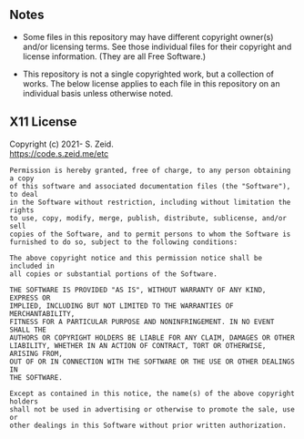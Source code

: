 ## Notes

* Some files in this repository may have different copyright owner(s) and/or
  licensing terms.  See those individual files for their copyright and license
  information.  (They are all Free Software.)

* This repository is not a single copyrighted work, but a collection of works.
  The below license applies to each file in this repository on an individual
  basis unless otherwise noted.


## X11 License

Copyright (c) 2021- S. Zeid.  
<https://code.s.zeid.me/etc>

```
Permission is hereby granted, free of charge, to any person obtaining a copy
of this software and associated documentation files (the "Software"), to deal
in the Software without restriction, including without limitation the rights
to use, copy, modify, merge, publish, distribute, sublicense, and/or sell
copies of the Software, and to permit persons to whom the Software is
furnished to do so, subject to the following conditions:

The above copyright notice and this permission notice shall be included in
all copies or substantial portions of the Software.

THE SOFTWARE IS PROVIDED "AS IS", WITHOUT WARRANTY OF ANY KIND, EXPRESS OR
IMPLIED, INCLUDING BUT NOT LIMITED TO THE WARRANTIES OF MERCHANTABILITY,
FITNESS FOR A PARTICULAR PURPOSE AND NONINFRINGEMENT. IN NO EVENT SHALL THE
AUTHORS OR COPYRIGHT HOLDERS BE LIABLE FOR ANY CLAIM, DAMAGES OR OTHER
LIABILITY, WHETHER IN AN ACTION OF CONTRACT, TORT OR OTHERWISE, ARISING FROM,
OUT OF OR IN CONNECTION WITH THE SOFTWARE OR THE USE OR OTHER DEALINGS IN
THE SOFTWARE.

Except as contained in this notice, the name(s) of the above copyright holders
shall not be used in advertising or otherwise to promote the sale, use or
other dealings in this Software without prior written authorization.
```
